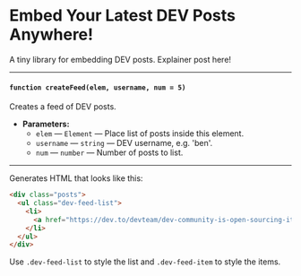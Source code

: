 # Embed Your Latest DEV Posts Anywhere!

A tiny library for embedding DEV posts. Explainer post here!

<hr>

#### `function createFeed(elem, username, num = 5)`

Creates a feed of DEV posts.

 * **Parameters:**
   * `elem` — `Element` — Place list of posts inside this element.
   * `username` — `string` — DEV username, e.g. 'ben'.
   * `num` — `number` — Number of posts to list.

<hr>

Generates HTML that looks like this:

```html
<div class="posts">
  <ul class="dev-feed-list">
    <li>
      <a href="https://dev.to/devteam/dev-community-is-open-sourcing-its-performance-metrics-via-skylight-221m" class="dev-feed-item">DEV Community Is Open-Sourcing Its Performance Metrics via Skylight</a>
    </li>
  </ul>
</div>
```

Use `.dev-feed-list` to style the list and `.dev-feed-item` to style the items.
